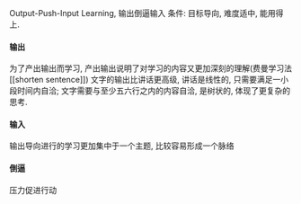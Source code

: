 Output-Push-Input Learning, 输出倒逼输入
条件: 目标导向, 难度适中, 能用得上.
#### 输出
为了产出输出而学习, 产出输出说明了对学习的内容又更加深刻的理解(费曼学习法[[shorten sentence]])
文字的输出比讲话更高级, 讲话是线性的, 只需要满足一小段时间内自洽; 文字需要与至少五六行之内的内容自洽, 是树状的, 体现了更复杂的思考.

#### 输入
输出导向进行的学习更加集中于一个主题, 比较容易形成一个脉络

#### 倒逼
压力促进行动